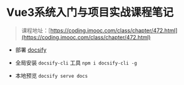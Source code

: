 # Vue3系统入门与项目实战课程笔记


> 课程地址：[https://coding.imooc.com/class/chapter/472.html](https://coding.imooc.com/class/chapter/472.html)

* 部署 [docsify](https://docsify.js.org/#/zh-cn/)

* 全局安装 `docsify-cli` 工具 `npm i docsify-cli -g`
* 本地预览 `docsify serve docs`